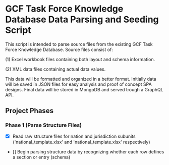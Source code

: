 # GCF Task Force Knowledge Database Data Parsing and Seeding Script

This script is intended to parse source files from the existing GCF Task Force Knowledge Database. Source files consist of:

(1) Excel workbook files containing both layout and schema information.

(2) XML data files containing actual data values.

This data will be formatted and organized in a better format. Initially data will be saved in JSON files for easy analysis and proof of concept SPA designs. Final data will be stored in MongoDB and served trough a GraphQL API.

## Project Phases

### Phase 1 (Parse Structure Files)

- [x] Read raw structure files for nation and jurisdiction subunits ('national_template.xlsx' and 'national_template.xlsx' respectively)
- [] Begin parsing structure data by recognizing whether each row defines a section or entry (schema)
